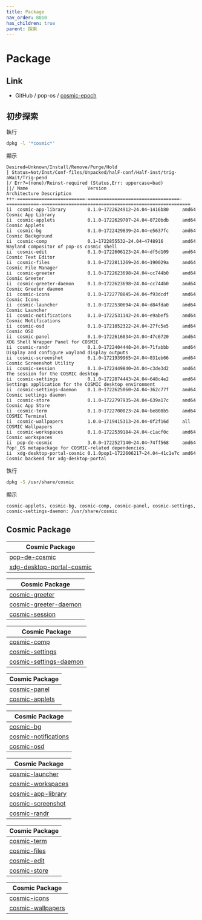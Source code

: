 ```yaml
---
title: Package
nav_order: 8010
has_children: true
parent: 探索
---
```



# Package




## Link

* GitHub / pop-os / [cosmic-epoch](https://github.com/pop-os/cosmic-epoch)




## 初步探索

執行

``` sh
dpkg -l '*cosmic*'
```

顯示

```
Desired=Unknown/Install/Remove/Purge/Hold
| Status=Not/Inst/Conf-files/Unpacked/halF-conf/Half-inst/trig-aWait/Trig-pend
|/ Err?=(none)/Reinst-required (Status,Err: uppercase=bad)
||/ Name                      Version                            Architecture Description
+++-=========================-==================================-============-=======================================================
ii  cosmic-app-library        0.1.0~1722624912~24.04~1416b80     amd64        Cosmic App Library
ii  cosmic-applets            0.1.0~1722629707~24.04~0720bdb     amd64        Cosmic Applets
ii  cosmic-bg                 0.1.0~1722429839~24.04~e5637fc     amd64        Cosmic Background
ii  cosmic-comp               0.1~1722855532~24.04~4748916       amd64        Wayland compositor of pop-os cosmic shell
ii  cosmic-edit               0.1.0~1722606123~24.04~df5d109     amd64        Cosmic Text Editor
ii  cosmic-files              0.1.0~1722811269~24.04~190029a     amd64        Cosmic File Manager
ii  cosmic-greeter            0.1.0~1722623698~24.04~cc744b0     amd64        Cosmic Greeter
ii  cosmic-greeter-daemon     0.1.0~1722623698~24.04~cc744b0     amd64        Cosmic Greeter daemon
ii  cosmic-icons              0.1.0~1722778845~24.04~f93dcdf     amd64        Cosmic Icons
ii  cosmic-launcher           0.1.0~1722530694~24.04~d84fda0     amd64        Cosmic Launcher
ii  cosmic-notifications      0.1.0~1722531142~24.04~e9abef5     amd64        Cosmic Notifications
ii  cosmic-osd                0.1.0~1721052322~24.04~27fc5e5     amd64        Cosmic OSD
ii  cosmic-panel              0.1.0~1722616034~24.04~47c6720     amd64        XDG Shell Wrapper Panel for COSMIC
ii  cosmic-randr              0.1.0~1722404448~24.04~71fabbb     amd64        Display and configure wayland display outputs
ii  cosmic-screenshot         0.1.0~1721939965~24.04~031eb66     amd64        Cosmic Screenshot Utility
ii  cosmic-session            0.1.0~1722449840~24.04~c3de3d2     amd64        The session for the COSMIC desktop
ii  cosmic-settings           0.1.0~1722874443~24.04~648c4e2     amd64        Settings application for the COSMIC desktop environment
ii  cosmic-settings-daemon    0.1.0~1722625060~24.04~362c77f     amd64        Cosmic settings daemon
ii  cosmic-store              0.1.0~1722797935~24.04~639a17c     amd64        Cosmic App Store
ii  cosmic-term               0.1.0~1722700023~24.04~be808b5     amd64        COSMIC Terminal
ii  cosmic-wallpapers         1.0.0~1719415313~24.04~0f2f16d     all          COSMIC Wallpapers
ii  cosmic-workspaces         0.1.0~1722539184~24.04~c1acf0c     amd64        Cosmic workspaces
ii  pop-de-cosmic             3.0.0~1722527140~24.04~74ff568     amd64        Pop!_OS metapackage for COSMIC-related dependencies.
ii  xdg-desktop-portal-cosmic 0.1.0pop1~1722606217~24.04~41c1e7c amd64        Cosmic backend for xdg-desktop-portal
```


執行

``` sh
dpkg -S /usr/share/cosmic
```

顯示

```
cosmic-applets, cosmic-bg, cosmic-comp, cosmic-panel, cosmic-settings, cosmic-settings-daemon: /usr/share/cosmic
```



## Cosmic Package

| Cosmic Package |
| -------------- |
| [pop-de-cosmic](package/pop-de-cosmic) |
| [xdg-desktop-portal-cosmic](package/xdg-desktop-portal-cosmic) |




| Cosmic Package |
| -------------- |
| [cosmic-greeter](package/cosmic-greeter) |
| [cosmic-greeter-daemon](package/cosmic-greeter-daemon) |
| [cosmic-session](package/cosmic-session) |




| Cosmic Package |
| -------------- |
| [cosmic-comp](package/cosmic-comp) |
| [cosmic-settings](package/cosmic-settings) |
| [cosmic-settings-daemon](package/cosmic-settings-daemon) |




| Cosmic Package |
| -------------- |
| [cosmic-panel](package/cosmic-panel) |
| [cosmic-applets](package/cosmic-applets) |



| Cosmic Package |
| -------------- |
| [cosmic-bg](package/cosmic-bg) |
| [cosmic-notifications](package/cosmic-notifications) |
| [cosmic-osd](package/cosmic-osd) |



| Cosmic Package |
| -------------- |
| [cosmic-launcher](package/cosmic-launcher) |
| [cosmic-workspaces](package/cosmic-workspaces) |
| [cosmic-app-library](package/cosmic-app-library) |
| [cosmic-screenshot](package/cosmic-screenshot) |
| [cosmic-randr](package/cosmic-randr) |




| Cosmic Package |
| -------------- |
| [cosmic-term](package/cosmic-term) |
| [cosmic-files](package/cosmic-files) |
| [cosmic-edit](package/cosmic-edit) |
| [cosmic-store](package/cosmic-store) |




| Cosmic Package |
| -------------- |
| [cosmic-icons](package/cosmic-icons) |
| [cosmic-wallpapers](package/cosmic-wallpapers) |
